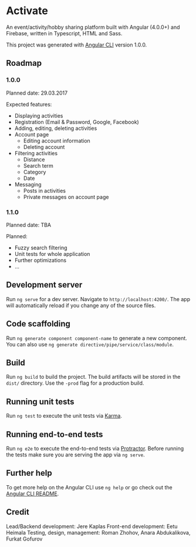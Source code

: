 # Activate
An event/activity/hobby sharing platform built with Angular (4.0.0+) and Firebase, written in Typescript, HTML and Sass.

This project was generated with [Angular CLI](https://github.com/angular/angular-cli) version 1.0.0.

## Roadmap
### 1.0.0
Planned date: 29.03.2017

Expected features:
- Displaying activities
- Registration (Email & Password, Google, Facebook)
- Adding, editing, deleting activities
- Account page
  - Editing account information
  - Deleting account
- Filtering activities
  - Distance
  - Search term
  - Category
  - Date
- Messaging
  - Posts in activities
  - Private messages on account page
  
### 1.1.0
Planned date: TBA

Planned:
- Fuzzy search filtering
- Unit tests for whole application
- Further optimizations
- ...

## Development server
Run `ng serve` for a dev server. Navigate to `http://localhost:4200/`. The app will automatically reload if you change any of the source files.

## Code scaffolding

Run `ng generate component component-name` to generate a new component. You can also use `ng generate directive/pipe/service/class/module`.

## Build

Run `ng build` to build the project. The build artifacts will be stored in the `dist/` directory. Use the `-prod` flag for a production build.

## Running unit tests

Run `ng test` to execute the unit tests via [Karma](https://karma-runner.github.io).

## Running end-to-end tests

Run `ng e2e` to execute the end-to-end tests via [Protractor](http://www.protractortest.org/).
Before running the tests make sure you are serving the app via `ng serve`.

## Further help

To get more help on the Angular CLI use `ng help` or go check out the [Angular CLI README](https://github.com/angular/angular-cli/blob/master/README.md).

## Credit
Lead/Backend development: Jere Kaplas
Front-end development: Eetu Heimala
Testing, design, management: Roman Zhohov, Anara Abdukalikova, Furkat Gofurov
